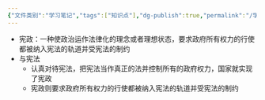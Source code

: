```yaml
---
{"文件类别":"学习笔记","tags":["知识点"],"dg-publish":true,"permalink":"/学习笔记studyup/知识点cheese/宪政/","dgPassFrontmatter":true,"noteIcon":"","created":"2024-09-23T11:41:05.029+08:00","updated":"2024-09-23T11:47:46.430+08:00"}
---
```


- 宪政：一种使政治运作法律化的理念或者理想状态，要求政府所有权力的行使都被纳入宪法的轨道并受宪法的制约
- 与宪法
	- 认真对待宪法，把宪法当作真正的法并控制所有的政府权力，国家就实现了宪政
	- 宪政则要求政府所有权力的行使都被纳入宪法的轨道并受宪法的制约